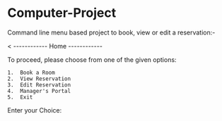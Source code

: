 # Computer-Project
Command line menu based project to book, view or edit a reservation:- 

<      ------------
          Home
       ------------

To proceed, please choose from one of the given options:

	1.	Book a Room
	2.	View Reservation
	3.	Edit Reservation
	4.	Manager's Portal
	5.	Exit

Enter your Choice:
>

